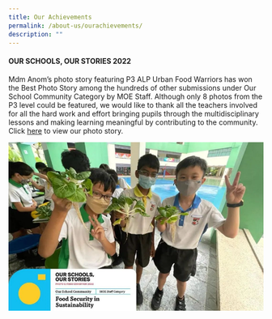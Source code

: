 ```yaml
---
title: Our Achievements
permalink: /about-us/ourachievements/
description: ""
---
```

#### OUR SCHOOLS, OUR STORIES 2022

Mdm Anom’s photo story featuring P3 ALP Urban Food Warriors has won the Best Photo Story among the hundreds of other submissions under Our School Community Category by MOE Staff. Although only 8 photos from the P3 level could be featured, we would like to thank all the teachers involved for all the hard work and effort bringing pupils through the multidisciplinary lessons and making learning meaningful by contributing to the community. Click [here](https://www.moe.gov.sg/our-schools-our-stories/winning-stories-2022/our-school-community/moe-staff) to view our photo story.

![](/images/alp%20osos%202022.png)